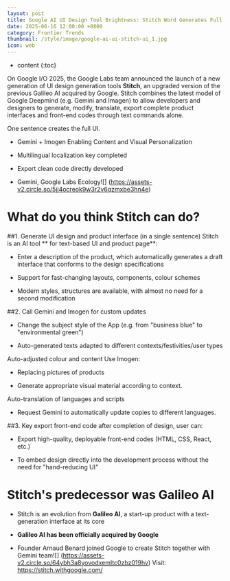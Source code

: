 ```yaml
---
layout: post
title: Google AI UI Design Tool Brightness: Stitch Word Generates Full UI and Full Frontend Code
date: 2025-06-16 12:00:00 +0800
category: Frontier Trends
thumbnail: /style/image/google-ai-ui-stitch-ui_1.jpg
icon: web
---
```

* content
{:toc}

On Google I/O 2025, the Google Labs team announced the launch of a new generation of UI design generation tools **Stitch**, an upgraded version of the previous Galileo AI acquired by Google. Stitch combines the latest model of Google Deepmind (e.g. Gemini and Imagen) to allow developers and designers to generate, modify, translate, export complete product interfaces and front-end codes through text commands alone.

One sentence creates the full UI.

- Gemini + Imogen Enabling Content and Visual Personalization

-  Multilingual localization key completed

-  Export clean code directly developed

- Gemini, Google Labs Ecology![] (https://assets-v2.circle.so/5jj4ocreok9w3r2v6qzmxbe3hn4e)

# What do you think Stitch can do?

##1. Generate UI design and product interface (in a single sentence) Stitch is an AI tool ** for text-based UI and product page**:

- Enter a description of the product, which automatically generates a draft interface that conforms to the design specifications

- Support for fast-changing layouts, components, colour schemes

- Modern styles, structures are available, with almost no need for a second modification

##2.  Call Gemini and Imogen for custom updates

- Change the subject style of the App (e.g. from "business blue" to "environmental green")

- Auto-generated texts adapted to different contexts/festivities/user types

Auto-adjusted colour and content  Use Imogen:

- Replacing pictures of products

- Generate appropriate visual material according to context.

Auto-translation of languages and scripts

- Request Gemini to automatically update copies to different languages.

##3. Key export front-end code after completion of design, user can:

- Export high-quality, deployable front-end codes (HTML, CSS, React, etc.)

- To embed design directly into the development process without the need for "hand-reducing UI"

# Stitch's predecessor was Galileo AI

- Stitch is an evolution from **Galileo AI**, a start-up product with a text-generation interface at its core

- **Galileo AI has been officially acquired by Google**

- Founder Arnaud Benard joined Google to create Stitch together with Gemini team![] (https://assets-v2.circle.so/64ybh3a8yovodxemltc0zbz019hv) Visit: https://stitch.withgoogle.com/